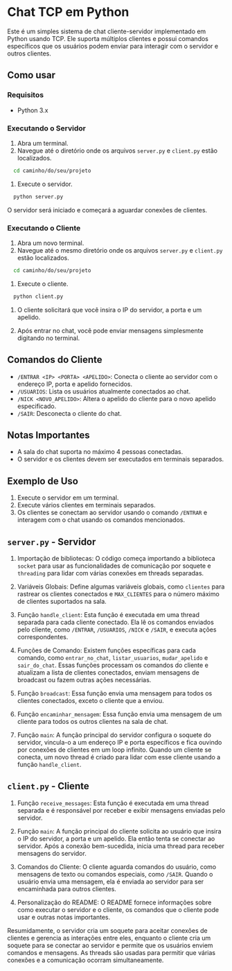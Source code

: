# Chat TCP em Python

Este é um simples sistema de chat cliente-servidor implementado em Python usando TCP. Ele suporta múltiplos clientes e possui comandos específicos que os usuários podem enviar para interagir com o servidor e outros clientes.

## Como usar

### Requisitos

- Python 3.x

### Executando o Servidor

1. Abra um terminal.
2. Navegue até o diretório onde os arquivos `server.py` e `client.py` estão localizados.

```bash
  cd caminho/do/seu/projeto
```

1. Execute o servidor.

```bash
  python server.py
```

O servidor será iniciado e começará a aguardar conexões de clientes.

### Executando o Cliente

1. Abra um novo terminal.
2. Navegue até o mesmo diretório onde os arquivos `server.py` e `client.py` estão localizados.

```bash
  cd caminho/do/seu/projeto
```

1. Execute o cliente.

```bash
  python client.py
```

1. O cliente solicitará que você insira o IP do servidor, a porta e um apelido.

2. Após entrar no chat, você pode enviar mensagens simplesmente digitando no terminal.

## Comandos do Cliente

- `/ENTRAR <IP> <PORTA> <APELIDO>`: Conecta o cliente ao servidor com o endereço IP, porta e apelido fornecidos.
- `/USUARIOS`: Lista os usuários atualmente conectados ao chat.
- `/NICK <NOVO_APELIDO>`: Altera o apelido do cliente para o novo apelido especificado.
- `/SAIR`: Desconecta o cliente do chat.

## Notas Importantes

- A sala do chat suporta no máximo 4 pessoas conectadas.
- O servidor e os clientes devem ser executados em terminais separados.

## Exemplo de Uso

1. Execute o servidor em um terminal.
2. Execute vários clientes em terminais separados.
3. Os clientes se conectam ao servidor usando o comando `/ENTRAR` e interagem com o chat usando os comandos mencionados.

## `server.py` - Servidor

1. Importação de bibliotecas: O código começa importando a biblioteca `socket` para usar as funcionalidades de comunicação por soquete e `threading` para lidar com várias conexões em threads separadas.

2. Variáveis Globais: Define algumas variáveis globais, como `clientes` para rastrear os clientes conectados e `MAX_CLIENTES` para o número máximo de clientes suportados na sala.

3. Função `handle_client`: Esta função é executada em uma thread separada para cada cliente conectado. Ela lê os comandos enviados pelo cliente, como `/ENTRAR`, `/USUARIOS`, `/NICK` e `/SAIR`, e executa ações correspondentes.

4. Funções de Comando: Existem funções específicas para cada comando, como `entrar_no_chat`, `listar_usuarios`, `mudar_apelido` e `sair_do_chat`. Essas funções processam os comandos do cliente e atualizam a lista de clientes conectados, enviam mensagens de broadcast ou fazem outras ações necessárias.

5. Função `broadcast`: Essa função envia uma mensagem para todos os clientes conectados, exceto o cliente que a enviou.

6. Função `encaminhar_mensagem`: Essa função envia uma mensagem de um cliente para todos os outros clientes na sala de chat.

7. Função `main`: A função principal do servidor configura o soquete do servidor, vincula-o a um endereço IP e porta específicos e fica ouvindo por conexões de clientes em um loop infinito. Quando um cliente se conecta, um novo thread é criado para lidar com esse cliente usando a função `handle_client`.

## `client.py` - Cliente

1. Função `receive_messages`: Esta função é executada em uma thread separada e é responsável por receber e exibir mensagens enviadas pelo servidor.

2. Função `main`: A função principal do cliente solicita ao usuário que insira o IP do servidor, a porta e um apelido. Ela então tenta se conectar ao servidor. Após a conexão bem-sucedida, inicia uma thread para receber mensagens do servidor.

3. Comandos do Cliente: O cliente aguarda comandos do usuário, como mensagens de texto ou comandos especiais, como `/SAIR`. Quando o usuário envia uma mensagem, ela é enviada ao servidor para ser encaminhada para outros clientes.

4. Personalização do README: O README fornece informações sobre como executar o servidor e o cliente, os comandos que o cliente pode usar e outras notas importantes.

Resumidamente, o servidor cria um soquete para aceitar conexões de clientes e gerencia as interações entre eles, enquanto o cliente cria um soquete para se conectar ao servidor e permite que os usuários enviem comandos e mensagens. As threads são usadas para permitir que várias conexões e a comunicação ocorram simultaneamente.
